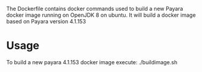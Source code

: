 The Dockerfile contains docker commands used to build a new Payara docker image running on OpenJDK 8 on ubuntu. It will build a docker image based on Payara version 4.1.153

Usage
=====

To build a new payara 4.1.153 docker image execute: ./buildimage.sh
